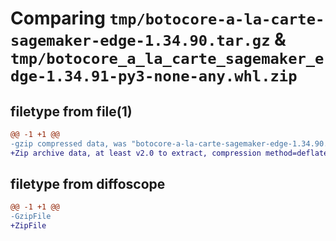# Comparing `tmp/botocore-a-la-carte-sagemaker-edge-1.34.90.tar.gz` & `tmp/botocore_a_la_carte_sagemaker_edge-1.34.91-py3-none-any.whl.zip`

## filetype from file(1)

```diff
@@ -1 +1 @@
-gzip compressed data, was "botocore-a-la-carte-sagemaker-edge-1.34.90.tar", last modified: Wed Apr 24 01:02:23 2024, max compression
+Zip archive data, at least v2.0 to extract, compression method=deflate
```

## filetype from diffoscope

```diff
@@ -1 +1 @@
-GzipFile
+ZipFile
```

